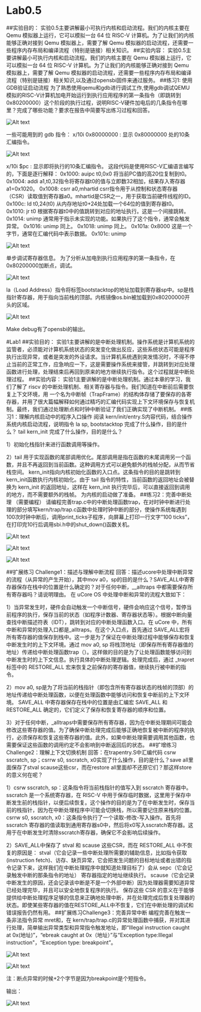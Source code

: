 # Lab0.5
##实验目的：
实验0.5主要讲解最小可执行内核和启动流程。我们的内核主要在 Qemu 模拟器上运行，它可以模拟一台 64 位 RISC-V 计算机。为了让我们的内核能够正确对接到 Qemu 模拟器上，需要了解 Qemu 模拟器的启动流程，还需要一些程序内存布局和编译流程（特别是链接）相关知识。
##实验内容：
实验0.5主要讲解最小可执行内核和启动流程。我们的内核主要在 Qemu 模拟器上运行，它可以模拟一台 64 位 RISC-V 计算机。为了让我们的内核能够正确对接到 Qemu 模拟器上，需要了解 Qemu 模拟器的启动流程，还需要一些程序内存布局和编译流程（特别是链接）相关知识,以及通过opensbi固件来通过服务。
##练习1: 使用GDB验证启动流程
为了熟悉使用qemu和gdb进行调试工作,使用gdb调试QEMU模拟的RISC-V计算机加电开始运行到执行应用程序的第一条指令（即跳转到0x80200000）这个阶段的执行过程，说明RISC-V硬件加电后的几条指令在哪里？完成了哪些功能？要求在报告中简要写出练习过程和回答。

![Alt text](<picture/1.png>)

一些可能用到的 gdb 指令：
x/10i 0x80000000 : 显示 0x80000000 处的10条汇编指令。

![Alt text](<picture/2.png>)

x/10i $pc : 显示即将执行的10条汇编指令。
这段代码是使用RISC-V汇编语言编写的，下面是逐行解释：
0x1000: auipc t0,0x0 将当前PC值的高20位复制到t0。
0x1004: addi a1,t0,32指令将寄存器t0的值与立即数32相加，结果存入寄存器a1=0x1020。
0x1008: csrr a0,mhartid  csrr指令用于从控制和状态寄存器（CSR）读取值到寄存器a0。mhartid是CSR之一，用于获取当前硬件线程的ID。
0x100c: ld t0,24(t0) 从内存地址t0+24处加载一个64位的值到寄存器t0。
0x1010: jr t0 根据寄存器t0中的值跳转到对应的地址执行。这是一个间接跳转。
0x1014: unimp 通常用于指示未实现的功能。如果执行了这个指令，通常会触发异常。
0x1016: unimp 同上。
0x1018: unimp 同上。
0x101a: 0x8000 这是一个字节，通常在汇编代码中表示数据。
0x101c: unimp

![Alt text](<picture/3.png>)

单步调试寄存器信息。
为了分析从加电到执行应用程序的第一条指令，在0x80200000加断点，调试。

![Alt text](<picture/4.png>)

la（Load Address）指令将标签bootstacktop的地址加载到寄存器sp中。sp是栈指针寄存器，用于指向当前栈的顶部。内核镜像os.bin被加载到0x80200000开头的区域。

![Alt text](<picture/5.png>)

Make debug有了opensbi的输出。

#Lab1
##实验目的：
实验1主要讲解的是中断处理机制。操作系统是计算机系统的监管者，必须能对计算机系统状态的突发变化做出反应，这些系统状态可能是程序执行出现异常，或者是突发的外设请求。当计算机系统遇到突发情况时，不得不停止当前的正常工作，应急响应一下，这是需要操作系统来接管，并跳转到对应处理函数进行处理，处理结束后再回到原来的地方继续执行指令。这个过程就是中断处理过程。
##实验内容：
实验1主要讲解的是中断处理机制。通过本章的学习，我们了解了 riscv 的中断处理机制、相关寄存器与指令。我们知道在中断前后需要恢复上下文环境，用 一个名为中断帧（TrapFrame）的结构体存储了要保存的各寄存器，并用了很大篇幅解释如何通过精巧的汇编代码实现上下文环境保存与恢复机制。最终，我们通过处理断点和时钟中断验证了我们正确实现了中断机制。
##练习1：理解内核启动中的程序入口操作
阅读 kern/init/entry.S内容代码，结合操作系统内核启动流程，说明指令 la sp, bootstacktop 完成了什么操作，目的是什么？ tail kern_init 完成了什么操作，目的是什么？

1）初始化栈指针来进行函数调用等操作。

2）tail 用于实现函数的尾部调用优化。尾部调用是指在函数的末尾调用另一个函数，并且不再返回到当前函数。这种调用方式可以避免额外的栈帧分配，从而节省栈空间。
kern_init指向内核初始化函数的入口点。这条指令的目的是跳转到 kern_init函数执行内核初始化。由于 tail 指令的特性，当前函数的返回地址会被替换为 kern_init 的返回地址，这样在 kern_init 执行完毕后，可以直接返回到调用的地方，而不需要额外的栈帧。
为内核的启动做了准备。
##练习2：完善中断处理 （需要编程）
请编程完善trap.c中的中断处理函数trap，在对时钟中断进行处理的部分填写kern/trap/trap.c函数中处理时钟中断的部分，使操作系统每遇到100次时钟中断后，调用print_ticks子程序，向屏幕上打印一行文字”100 ticks”，在打印完10行后调用sbi.h中的shut_down()函数关机。

![Alt text](<picture/6.png>)

![Alt text](<picture/7.png>)

![Alt text](<picture/8.png>)

##扩展练习 Challenge1：描述与理解中断流程
回答：描述ucore中处理中断异常的流程（从异常的产生开始），其中mov a0，sp的目的是什么？SAVE_ALL中寄寄存器保存在栈中的位置是什么确定的？对于任何中断，__alltraps 中都需要保存所有寄存器吗？请说明理由。
在 uCore OS 中处理中断和异常的流程大致如下：

1）当异常发生时，硬件会自动触发一个中断信号，硬件会响应这个信号，暂停当前程序的执行，保存当前的状态（如程序计数器、寄存器状态等）。根据中断向量查找中断描述符表（IDT），跳转到对应的中断处理函数入口。在 uCore 中，所有中断和异常的处理入口都是_alltraps。在这个入口点，首先通过 SAVE_ALL宏将所有寄存器的值保存到栈中。这一步是为了保证在中断处理过程中能够保存和恢复中断发生时的上下文环境。通过 mov a0, sp 将栈顶地址（即保存所有寄存器值的地址）传递给中断处理函数trap（）。这样做的目的是为了让处理函数能够访问到中断发生时的上下文信息。执行具体的中断处理逻辑。处理完成后，通过 _trapret 标签中的 RESTORE_ALL 宏来恢复之前保存的寄存器值，继续执行被中断的指令。

2）mov a0, sp是为了将当前的栈指针（即包含所有寄存器状态的栈帧的顶部）的地址传递给中断处理函数，以便在处理函数中能够访问和恢复中断前的上下文环境。
SAVE_ALL 中寄存器保存在栈中的位置是由汇编宏 SAVE_ALL 和 RESTORE_ALL 确定的，它们定义了保存和恢复寄存器的顺序和位置。

3）对于任何中断，_alltraps中需要保存所有寄存器，因为在中断处理期间可能会修改这些寄存器的值。为了确保中断处理完成后能够正确地恢复被中断的程序的执行，必须保存和恢复这些寄存器的值。此外，如果中断处理需要调用其他函数，也需要保证这些函数的调用约定不会影响到中断返回后的状态。
##扩增练习 Challenge2：理解上下文切换机制
回答：在trapentry.S中汇编代码 csrw sscratch, sp；csrrw s0, sscratch, x0实现了什么操作，目的是什么？save all里面保存了stval scause这些csr，而在restore all里面却不还原它们？那这样store的意义何在呢？

1）csrw sscratch, sp：这条指令将当前栈指针的值写入到 sscratch 寄存器中。sscratch 是一个系统寄存器，在 RISC-V 中用于保存临时数据，这里用于保存中断发生前的栈指针，以便后续恢复。这个操作的目的是为了在中断发生时，保存当前的栈指针，因为在中断处理程序中可能会切换栈，所以需要记住原来栈的位置。
csrrw s0, sscratch, x0：这条指令执行了一个读取-修改-写入操作。首先将sscratch 寄存器的值读取到通用寄存器s0中，然后将x0写入sscratch寄存器。这用于在中断发生时清除sscratch寄存器，确保它不会影响后续操作。

2）SAVE_ALL中保存了 stval 和 scause 这些CSR，而在 RESTORE_ALL 中不恢复的原因是：
stval（它会记录一些中断处理所需要的辅助信息，比如指令获取(instruction fetch)、访存、缺页异常，它会把发生问题的目标地址或者出错的指令记录下来，这样我们在中断处理程序中就知道处理目标了）会从 sepc（它会记录触发中断的那条指令的地址） 寄存器指定的地址继续执行。
scause（它会记录中断发生的原因，还会记录该中断是不是一个外部中断）因为处理器需要知道异常已经处理完毕，并且可以安全地恢复程序的执行。
保存这些 CSR 的意义在于能够提供给中断处理程序足够的信息来正确地处理中断，并在处理完成后恢复处理器的状态。即使某些寄存器的值在RESTORE_ALL中不恢复，它们在中断处理的调试和错误报告仍然有用。
##扩展练习Challenge3：完善异常中断
编程完善在触发一条非法指令异常 mret和，在 kern/trap/trap.c的异常处理函数中捕获，并对其进行处理，简单输出异常类型和异常指令触发地址，即“Illegal instruction caught at 0x(地址)”，“ebreak caught at 0x（地址）”与“Exception type:Illegal instruction"，“Exception type: breakpoint”。

![Alt text](<picture/11.png>)

![Alt text](<picture/9.png>)

注：断点异常的时候+2个字节是因为breakpoint是个短指令。

输出：

![Alt text](<picture/10.png>)